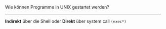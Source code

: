 Wie können Programme in UNIX gestartet werden?

---

**Indirekt** über die Shell oder
**Direkt** über system call ``(exec*)``
